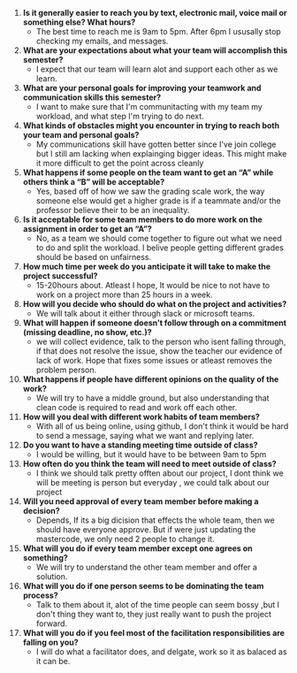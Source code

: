 
1. __Is it generally easier to reach you by text, electronic mail, voice mail or something else?  What hours?__ 
   * The best time to reach me is 9am to 5pm. After 6pm I ususally stop checking my emails, and messages.
1. __What are your expectations about what your team will accomplish this semester?__ 
   * I expect that our team will learn alot and support each other as we learn. 
1. __What are your personal goals for improving your teamwork and communication skills this semester?__ 
   * I want to make sure that I'm communitacting with my team my workload, and what step I'm trying to do next.
1. __What kinds of obstacles might you encounter in trying to reach both your team and personal goals?__ 
   * My communications skill have gotten better since I've join college but I still am lacking when explainging bigger ideas. This might make it more difficult to get the point across cleanly
1. __What happens if some people on the team want to get an “A” while others think a “B” will be acceptable?__ 
   * Yes, based off of how we saw the grading scale work, the way someone else would get a higher grade is if a teammate and/or the professor believe their to be an inequality. 
1. __Is it acceptable for some team members to do more work on the assignment in order to get an “A”?__ 
   * No, as a team we should come together to figure out what we need to do and split the workload. I belive people getting different grades should be based on unfairness.
1. __How much time per week do you anticipate it will take to make the project successful?__ 
   * 15-20hours about. Atleast I hope, It would be nice to not have to work on a project more than 25 hours in a week.
1. __How will you decide who should do what on the project and activities?__ 
   * We will talk about it either through slack or microsoft teams.
1. __What will happen if someone doesn’t follow through on a commitment (missing deadline, no show, etc.)?__ 
   * we will collect evidence, talk to the person who isent falling through, if that does not resolve the issue, show the teacher our evidence of lack of work. Hope that fixes some issues or atleast removes the problem person.
1. __What happens if people have different opinions on the quality of the work?__ 
   * We will try to have a middle ground, but also understanding that clean code is required to read and work off each other.
1. __How will you deal with different work habits of team members?__ 
   * With all of us being online, using github, I don't think it would be hard to send a message, saying what we want and replying later. 
1. __Do you want to have a standing meeting time outside of class?__ 
   * I would be willing, but it would have to be between 9am to 5pm
1. __How often do you think the team will need to meet outside of class?__ 
   * I think we should talk pretty offten about our project, I dont think we will be meeting is person but everyday , we could talk about our project
1. __Will you need approval of every team member before making a decision?__ 
   * Depends, If its a big dicision that effects the whole team, then we should have everyone approve. But if were just updating the mastercode, we only need 2 people to change it.
1. __What will you do if every team member except one agrees on something?__ 
   * We will try to understand the other team member and offer a solution.
1. __What will you do if one person seems to be dominating the team process?__ 
   * Talk to them about it, alot of the time people can seem bossy ,but I don't thing they want to, they just really want to push the project forward. 
1. __What will you do if you feel most of the facilitation responsibilities are falling on you?__ 
   * I will do what a facilitator does, and delgate, work so it as balaced as it can be.
